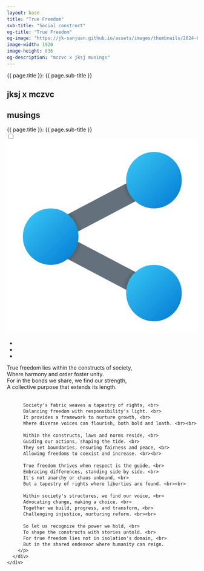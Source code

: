 ```yaml
---
layout: base
title: "True Freedom"
sub-title: "Social construct"
og-title: "True Freedom"
og-image: "https://jk-sanjuan.github.io/assets/images/thumbnails/2024-04-17-true-freedom.png"
image-width: 1920
image-height: 836
og-description: "mczvc x jksj musings"
---
```

<div>
  <div class="text-white bg-yellow-600 p-4 [font-size:20px]">
    <span class="[font-family:Crimson_Text] [font-size:35px] text-white">{{ page.title }}: {{ page.sub-title }}</span>
  </div>
  
  <main>
    <section class="sticky top-0">
      <div class="top-content h-[475px]">
        <div class="bg flex w-full h-full justify-center bg-biw-kayee">
          <h1 class="text-white page-header">jksj x mczvc</h1>
          <h2 class="block">musings</h2>
        </div>
      </div>
    </section>
    <div class="content-wrapper min-w-[515px] flex justify-center w-full sticky top-0 left-0 h-[1555px]">
      <div class="content min-w-[444px] max-w-[580px] w-[60%] h-max py-2 px-6 !bg-white/60 quando-regular">
        <div class="text-white bg-yellow-600 p-4 [margin:-8px_-24px_0] [font-size:21px] flex">
          <span class="flex-[1_0_content]">{{ page.title }}: {{ page.sub-title }}</span>
          <div class="share-menu">
            <label class="group">
              <input class="share-toggler" type="checkbox">
              <img src="/assets/images/icons/share.svg" width="512" height="512" alt="share" 
                class="w-[40px] h-[40px] cursor-pointer rounded-full group-hover:bg-white/50"/>
            </label>
            <ul>
              <li class="share-item">
                <a target="_blank" href="https://www.facebook.com/sharer/sharer.php?u=https%3A%2F%2Fjk-sanjuan.github.io%2F2024%2F04%2F17%2Ftrue-freedom.html&amp;src=sdkpreparse" 
                  class="fa fa-facebook"></a>
              </li>
              <li class="share-item">
                <a class="fa fa-twitter twitter-share-button" href="https://twitter.com/intent/tweet?text={{ page.title }}:%20{{ page.sub-title }}%0A{{ site.url }}{{ page.url }}"></a>
              </li>
              <li class="share-item">
                <a class="fa fa-vk" href="#"></a>
              </li>
            </ul>
          </div>
        </div>
        <p>
          True freedom lies within the constructs of society, <br>
          Where harmony and order foster unity. <br>
          For in the bonds we share, we find our strength, <br>
          A collective purpose that extends its length. <br><br>
          
          Society's fabric weaves a tapestry of rights, <br>
          Balancing freedom with responsibility's light. <br>
          It provides a framework to nurture growth, <br>
          Where diverse voices can flourish, both bold and loath. <br><br>
          
          Within the constructs, laws and norms reside, <br>
          Guiding our actions, shaping the tide. <br>
          They set boundaries, ensuring fairness and peace, <br>
          Allowing freedoms to coexist and increase. <br><br>
          
          True freedom thrives when respect is the guide, <br>
          Embracing differences, standing side by side. <br>
          It's not anarchy or chaos unbound, <br>
          But a tapestry of rights where liberties are found. <br><br>
          
          Within society's structures, we find our voice, <br>
          Advocating change, making a choice. <br>
          Together we build, progress, and transform, <br>
          Challenging injustice, nurturing reform. <br><br>
          
          So let us recognize the power we hold, <br>
          To shape the constructs with stories untold. <br>
          For true freedom lies not in isolation's domain, <br>
          But in the shared endeavor where humanity can reign.
        </p>
      </div>
    </div>
  </main>
</div>